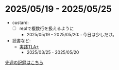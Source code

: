# 2025/05/19 - 2025/05/25

- custard:
    - [ ] replで複数行を扱えるように
        - 2025/05/19 - 2025/05/20: : 今日は少しだけ。
- 読書など:
    - [実践TLA+](https://www.shoeisha.co.jp/book/detail/9784798169163)
        - 2025/03/25 - 2025/05/20

[先週の記録はこちら](https://github.com/igrep/daily-commits/blob/cbe3816aea27e5b6e9e2559823966ad0d874c674/yesterday.md)

